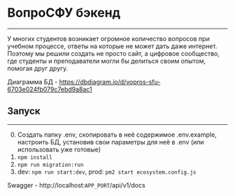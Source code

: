 # ВопроСФУ бэкенд

---
У многих студентов возникает огромное
количество вопросов при учебном процессе,
ответы на которые не может дать даже интернет.
Поэтому мы решили создать не просто сайт,
а цифровое сообщество, где студенты и преподаватели
могли бы делиться своим опытом, помогая друг другу.

Диаграмма БД - https://dbdiagram.io/d/vopros-sfu-6703e024fb079c7ebd9a8ac1

## Запуск

---
0. Создать папку .env, скопировать в неё содержимое .env.example, настроить БД, установив свои параметры для неё в .env (или использовать уже готовые)
1. `npm install`
2. `npm run migration:run`
3. dev: `npm run start:dev`, prod: `pm2 start ecosystem.config.js`

Swagger - http://localhost:`APP_PORT`/api/v1/docs

